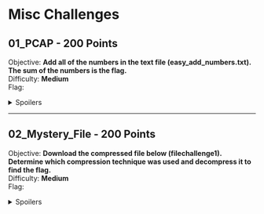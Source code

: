 
# Misc Challenges

## 01_PCAP - 200 Points  
Objective: **Add all of the numbers in the text file (easy_add_numbers.txt). The sum of the numbers is the flag.**  
Difficulty: **Medium**  
Flag:<details>
  <summary>Spoilers</summary>
	  385b87afc8671dee07550290d16a8071
</details>

----------

## 02_Mystery_File - 200 Points  
Objective: **Download the compressed file below (filechallenge1). Determine which compression technique was used and decompress it to find the flag.**  
Difficulty: **Medium**  
Flag:<details>
  <summary>Spoilers</summary>
  VGhhdCBpcyBhIG5pY2UgZmxhZyB5b3UgaGF2ZSB0aGVyZS4gSXQgd291bGQgYmUgYSBzaGFtZSBpZiBpdCBkaXNhcHBlYXJlZC4K
</details>